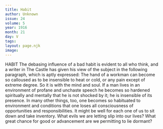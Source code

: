 ```yaml
---
title: Habit
author: Unknown
issue: 24
volume: 5
year: 1916
month: 21
day: V
tags:
layout: page.njk
image:
---
```

HABIT      The debasing influence of a bad habit is evident to all who think, and a writer in The Castle has given his view of the subject in the following paragraph, which is aptly expressed:      The hand of a workman can become so calloused as to be insensible to heat or cold, or any pain except of extreme degree. So it is with the mind and soul. If a man lives in an environment of profane and unchaste speech he becomes so hardened spiritually and mentally that he is not shocked by it; he is insensible of its presence. In many other things, too, one becomes so habituated to environment and conditions that one loses all consciousness of opportunities and responsibilities. It might be well for each one of us to sit down and take inventory. What evils we are letting slip into our lives? What great chance for good or advancement are we permitting to lie dormant?    

